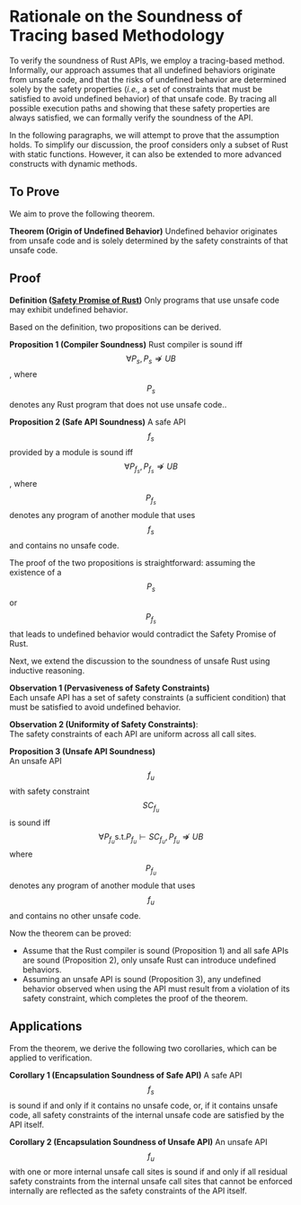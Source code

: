 <script src="https://cdn.jsdelivr.net/npm/mathjax@3/es5/tex-mml-chtml.js"></script>
# Rationale on the Soundness of Tracing based Methodology
To verify the soundness of Rust APIs, we employ a tracing-based method.
Informally, our approach assumes that all undefined behaviors originate from unsafe code, 
and that the risks of undefined behavior are determined solely by the safety properties (_i.e.,_ a set of constraints that must be satisfied to avoid undefined behavior) of that unsafe code.
By tracing all possible execution paths and showing that these safety properties are always satisfied, we can formally verify the soundness of the API.

In the following paragraphs, we will attempt to prove that the assumption holds.
To simplify our discussion, the proof considers only a subset of Rust with static functions.
However, it can also be extended to more advanced constructs with dynamic methods.

## To Prove

We aim to prove the following theorem. 

**Theorem (Origin of Undefined Behavior)**
Undefined behavior originates from unsafe code and is solely determined by the safety constraints of that unsafe code.

## Proof

**Definition ([Safety Promise of Rust](https://rust-lang.github.io/unsafe-code-guidelines/glossary.html#soundness-of-code--of-a-library))**
Only programs that use unsafe code may exhibit undefined behavior.

Based on the definition, two propositions can be derived.

**Proposition 1 (Compiler Soundness)**
Rust compiler is sound iff 
$$
  \forall P_s, P_s \nRightarrow UB
$$
, where $$P_s$$ denotes any Rust program that does not use unsafe code..

**Proposition 2 (Safe API Soundness)**
A safe API $$f_s$$ provided by a module is sound iff 
$$
  \forall P_{f_s}, P_{f_s} \nRightarrow UB
$$
, where $$P_{f_s}$$ denotes any program of another module that uses $$f_s$$ and contains no unsafe code.

The proof of the two propositions is straightforward: assuming the existence of a $$P_s$$ or $$P_{f_s}$$ that leads to undefined behavior would contradict the Safety Promise of Rust.

Next, we extend the discussion to the soundness of unsafe Rust using inductive reasoning.

**Observation 1 (Pervasiveness of Safety Constraints)**  
Each unsafe API has a set of safety constraints (a sufficient condition) that must be satisfied to avoid undefined behavior.

**Observation 2 (Uniformity of Safety Constraints)**:  
The safety constraints of each API are uniform across all call sites.

**Proposition 3 (Unsafe API Soundness)**  
An unsafe API $$f_u$$ with safety constraint $$SC_{f_u}$$ is sound iff
$$
  \forall P_{f_u} \text{s.t.} P_{f_u} \vdash SC_{f_u}, P_{f_u} \nRightarrow UB
$$
where $$P_{f_u}$$ denotes any program of another module that uses $$f_u$$ and contains no other unsafe code.

Now the theorem can be proved:
- Assume that the Rust compiler is sound (Proposition 1) and all safe APIs are sound (Proposition 2), only unsafe Rust can introduce undefined behaviors.
- Assuming an unsafe API is sound (Proposition 3), any undefined behavior observed when using the API​ must result from a violation of its safety constraint, which completes the proof of the theorem.


## Applications

From the theorem, we derive the following two corollaries, which can be applied to verification.

**Corollary 1 (Encapsulation Soundness of Safe API)** 
A safe API $$f_s$$ is sound if and only if it contains no unsafe code, 
or, if it contains unsafe code, all safety constraints of the internal unsafe code are satisfied by the API itself.

**Corollary 2 (Encapsulation Soundness of Unsafe API)** 
An unsafe API $$f_u$$ with one or more internal unsafe call sites is sound if and only if 
all residual safety constraints from the internal unsafe call sites that cannot be enforced internally are reflected as the safety constraints of the API itself.



